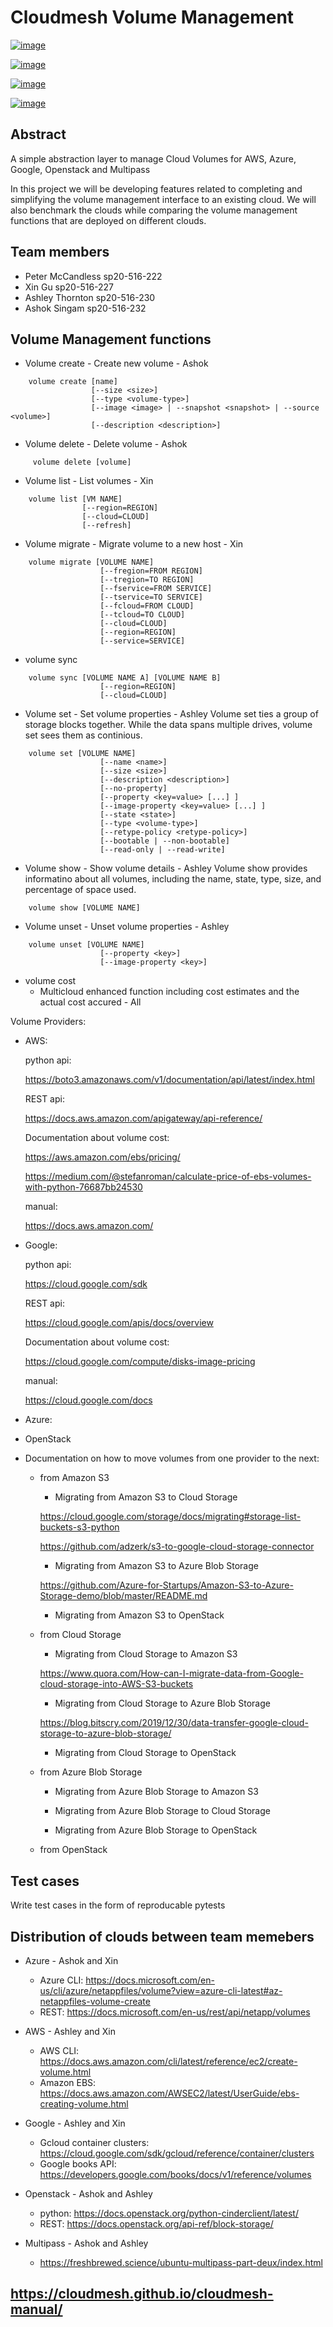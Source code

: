 # Cloudmesh Volume Management



[![image](https://img.shields.io/travis/TankerHQ/cloudmesh-volume.svg?branch=master)](https://travis-ci.org/TankerHQ/cloudmesn-volume)

[![image](https://img.shields.io/pypi/pyversions/cloudmesh-volume.svg)](https://pypi.org/project/cloudmesh-volume)

[![image](https://img.shields.io/pypi/v/cloudmesh-volume.svg)](https://pypi.org/project/cloudmesh-volume/)

[![image](https://img.shields.io/github/license/TankerHQ/python-cloudmesh-volume.svg)](https://github.com/TankerHQ/python-cloudmesh-volume/blob/master/LICENSE)

## Abstract

A simple abstraction layer to manage Cloud Volumes for AWS, Azure, Google, Openstack and Multipass

In this project we will be developing features related to completing and simplifying the volume management interface to an existing cloud. We will also benchmark the clouds while comparing the volume management functions that are deployed on different clouds.

## Team members

* Peter McCandless sp20-516-222
* Xin Gu sp20-516-227
* Ashley Thornton sp20-516-230
* Ashok Singam sp20-516-232

## Volume Management functions

* Volume create - Create new volume - Ashok
```
    volume create [name]
                  [--size <size>]
                  [--type <volume-type>]
                  [--image <image> | --snapshot <snapshot> | --source <volume>]
                  [--description <description>]
```

* Volume delete - Delete volume - Ashok
```
     volume delete [volume] 
```

* Volume list - List volumes - Xin
```
    volume list [VM NAME]
                [--region=REGION]
                [--cloud=CLOUD]
                [--refresh]
```
    
* Volume migrate - Migrate volume to a new host - Xin
```
    volume migrate [VOLUME NAME]
                    [--fregion=FROM REGION]
                    [--tregion=TO REGION]
                    [--fservice=FROM SERVICE]
                    [--tservice=TO SERVICE]
                    [--fcloud=FROM CLOUD]
                    [--tcloud=TO CLOUD]
                    [--cloud=CLOUD]
                    [--region=REGION]
                    [--service=SERVICE] 
```

* volume sync
```
    volume sync [VOLUME NAME A] [VOLUME NAME B]
                    [--region=REGION]
                    [--cloud=CLOUD]
```
                  
* Volume set - Set volume properties - Ashley
Volume set ties a group of storage blocks together. While the data spans multiple drives, volume set sees them as continious.
```
    volume set [VOLUME NAME]
                    [--name <name>]
                    [--size <size>]
                    [--description <description>]
                    [--no-property]
                    [--property <key=value> [...] ]
                    [--image-property <key=value> [...] ]
                    [--state <state>]
                    [--type <volume-type>]
                    [--retype-policy <retype-policy>]
                    [--bootable | --non-bootable]
                    [--read-only | --read-write]
```

* Volume show - Show volume details - Ashley
Volume show provides informatino about all volumes, including the name, state, type, size, and percentage of space used.
```
    volume show [VOLUME NAME]
```

* Volume unset - Unset volume properties - Ashley
```
    volume unset [VOLUME NAME]
                    [--property <key>]
                    [--image-property <key>]
```

* volume cost
    * Multicloud enhanced function including cost estimates and the actual cost accured - All

Volume Providers:

* AWS:

    python api: 
    
    <https://boto3.amazonaws.com/v1/documentation/api/latest/index.html>
    
    REST api: 
    
    <https://docs.aws.amazon.com/apigateway/api-reference/>
    
    Documentation about volume cost: 
    
    <https://aws.amazon.com/ebs/pricing/>
    
    <https://medium.com/@stefanroman/calculate-price-of-ebs-volumes-with-python-76687bb24530>
    
    manual: 
    
    <https://docs.aws.amazon.com/>

* Google:

    python api: 
    
    <https://cloud.google.com/sdk>
    
    REST api: 
    
    <https://cloud.google.com/apis/docs/overview>
    
    Documentation about volume cost: 
    
    <https://cloud.google.com/compute/disks-image-pricing>
    
    manual: 
    
    <https://cloud.google.com/docs>

* Azure:

* OpenStack

* Documentation on how to move volumes from one provider to the next: 

    * from Amazon S3
    
        * Migrating from Amazon S3 to Cloud Storage
        
        https://cloud.google.com/storage/docs/migrating#storage-list-buckets-s3-python
        
        https://github.com/adzerk/s3-to-google-cloud-storage-connector
        
        * Migrating from Amazon S3 to Azure Blob Storage
        
        https://github.com/Azure-for-Startups/Amazon-S3-to-Azure-Storage-demo/blob/master/README.md
        
        * Migrating from Amazon S3 to OpenStack
        
    * from Cloud Storage
    
        * Migrating from Cloud Storage to Amazon S3
        
        https://www.quora.com/How-can-I-migrate-data-from-Google-cloud-storage-into-AWS-S3-buckets
        
        * Migrating from Cloud Storage to Azure Blob Storage
        
        https://blog.bitscry.com/2019/12/30/data-transfer-google-cloud-storage-to-azure-blob-storage/
        
        * Migrating from Cloud Storage to OpenStack
        
    * from Azure Blob Storage
        
        * Migrating from Azure Blob Storage to Amazon S3
        
        * Migrating from Azure Blob Storage to Cloud Storage
        
        * Migrating from Azure Blob Storage to OpenStack
        
    * from OpenStack

## Test cases

Write test cases in the form of reproducable pytests

## Distribution of clouds between team memebers

* Azure - Ashok and Xin
  * Azure CLI: <https://docs.microsoft.com/en-us/cli/azure/netappfiles/volume?view=azure-cli-latest#az-netappfiles-volume-create>
  * REST: <https://docs.microsoft.com/en-us/rest/api/netapp/volumes>
  
* AWS - Ashley and Xin
  * AWS CLI: <https://docs.aws.amazon.com/cli/latest/reference/ec2/create-volume.html>
  * Amazon EBS: <https://docs.aws.amazon.com/AWSEC2/latest/UserGuide/ebs-creating-volume.html>

* Google - Ashley and Xin
  * Gcloud container clusters: <https://cloud.google.com/sdk/gcloud/reference/container/clusters>
  * Google books API: <https://developers.google.com/books/docs/v1/reference/volumes>
  
* Openstack - Ashok and Ashley

  * python: <https://docs.openstack.org/python-cinderclient/latest/>
  * REST: <https://docs.openstack.org/api-ref/block-storage/>
  
* Multipass - Ashok and Ashley 

  * <https://freshbrewed.science/ubuntu-multipass-part-deux/index.html>
     
## <https://cloudmesh.github.io/cloudmesh-manual/>

